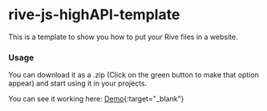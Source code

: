 # rive-js-highAPI-template
This is a template to show you how to put your Rive files in a website.

### Usage
You can download it as a .zip (Click on the green button to make that option appear) and start using it in your projects.

You can see it working here: [Demo](https://pedroalpera.github.io/rive-js-highAPI-template/){:target="_blank"}



